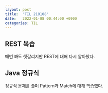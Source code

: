 ```yaml
---
layout: post
title:  "TIL 210108"
date:   2022-01-08 00:44:00 +0900
categories: TIL
---
```


## REST 복습
매번 봐도 헷갈리지만 REST에 대해 다시 알아봤다.

## Java 정규식
정규식 문제를 풀며 Pattern과 Match에 대해 학습했다.